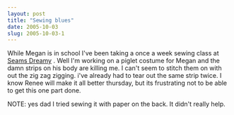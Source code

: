 ```yaml
---
layout: post
title: "Sewing blues"
date: 2005-10-03
slug: 2005-10-03-1
---
```


While Megan is in school I&apos;ve been taking a once a week sewing class at  [Seams Dreamy](http://www.seamsdreamy.qpg.com/) .  Well I&apos;m working on a piglet costume for Megan and the damn strips on his body are killing me.  I can&apos;t seem to stitch them on with out the zig zag zigging.  i&apos;ve already had to tear out the same strip twice.  I know Renee will make it all better thursday, but its frustrating not to be able to get this one part done.

NOTE: yes dad I tried sewing it with paper on the back.  It didn&apos;t really help.  

